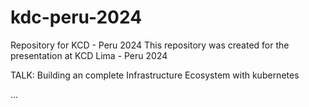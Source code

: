 # kdc-peru-2024
Repository for KCD - Peru 2024 
This repository was created for the presentation at KCD Lima - Peru 2024

TALK:  Building an complete Infrastructure Ecosystem with kubernetes

...











